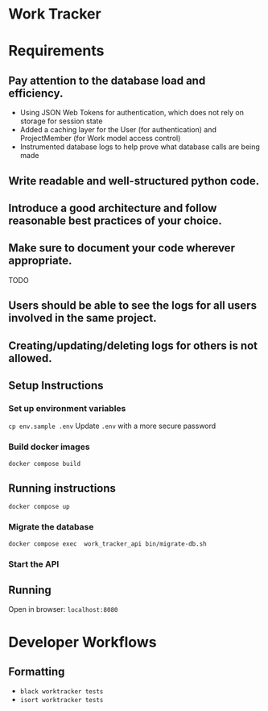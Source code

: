# Work Tracker

# Requirements
## Pay attention to the database load and efficiency.

- Using JSON Web Tokens for authentication, which does not rely on storage for session state
- Added a caching layer for the User (for authentication) and ProjectMember (for Work model access control)
- Instrumented database logs to help prove what database calls are being made

## Write readable and well-structured python code.
## Introduce a good architecture and follow reasonable best practices of your choice.
## Make sure to document your code wherever appropriate.
TODO
## Users should be able to see the logs for all users involved in the same project.
## Creating/updating/deleting logs for others is not allowed.


## Setup Instructions

### Set up environment variables
`cp env.sample .env`
 Update `.env` with a more secure password

### Build docker images
`docker compose build`

## Running instructions

`docker compose up`

### Migrate the database

`docker compose exec  work_tracker_api bin/migrate-db.sh`

### Start the API

## Running

Open in browser: `localhost:8080`

# Developer Workflows

## Formatting

- `black worktracker tests`
- `isort worktracker tests`